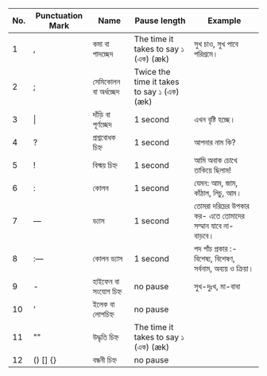 | No. | Punctuation Mark | Name                  | Pause length                               | Example                   |
|-----|------------------|-----------------------|--------------------------------------------|----------------------------|
| 1   | ,                | কমা বা পাদচ্ছেদ            | The time it takes to say ১ (এক) (æk)        | সুখ চাও, সুখ পাবে পরিশ্রমে।                                |
| 2   | ;                | সেমিকোলন বা অর্ধচ্ছেদ       |  Twice the time it takes to say ১ (এক) (æk) |                                                      |
| 3   | \|               | দাঁড়ি বা পূর্ণচ্ছেদ            |  1 second                                   | এখন বৃষ্টি হচ্ছে।                                          |
| 4   | ?                | প্রশ্নবোধক চিহ্ন              | 1 second                                    | আপনার নাম কি?                                        |
| 5   | !                | বিস্ময় চিহ্ন                | 1 second                                    | আমি অবাক চোখে তাকিয়ে ছিলাম!                             |
| 6   | :                | কোলন                   | 1 second                                    | যেমন: আম, জাম, কাঁঠাল, লিচু, আম।                        |
| 7   | —                | ড্যাস                    | 1 second                                    | তোমরা দরিদ্রের উপকার কর- এতে তোমাদের সম্মান যাবে না- বাড়বে।      |
| 8   | :—               | কোলন ড্যাস               | 1 second                                    | পদ পাঁচ প্রকার :- বিশেষ্য, বিশেষণ, সর্বনাম, অব্যয় ও ক্রিয়া।         |
| 9   | -                | হাইফেন বা সংযোগ চিহ্ন       | no pause                                    |  সুখ-দুঃখ, মা-বাবা                                        |
| 10  | '                | ইলেক বা লোপচিহ্ন           | no pause                                    |                                                      |
| 11  | ""               | উদ্ধৃতি চিহ্ন                | The time it takes to say ১ (এক) (æk)        |                                                      |
| 12  | () [] {}         | বন্ধনী চিহ্ন                | no pause                                     |                                                      |
